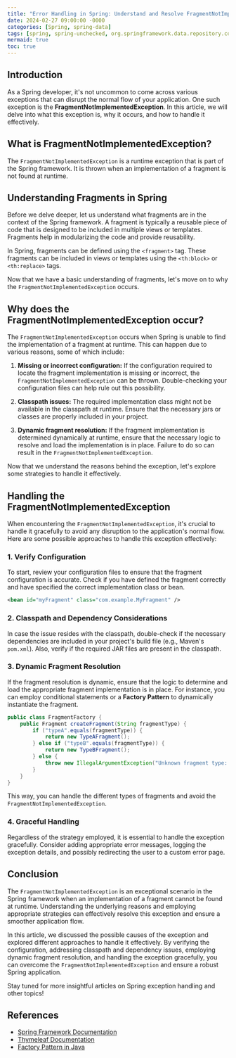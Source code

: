 ```yaml
---
title: "Error Handling in Spring: Understand and Resolve FragmentNotImplementedException"
date: 2024-02-27 09:00:00 -0000
categories: [Spring, spring-data]
tags: [spring, spring-unchecked, org.springframework.data.repository.core.support]
mermaid: true
toc: true
---
```



## Introduction

As a Spring developer, it's not uncommon to come across various exceptions that can disrupt the normal flow of your application. One such exception is the **FragmentNotImplementedException**. In this article, we will delve into what this exception is, why it occurs, and how to handle it effectively.

## What is FragmentNotImplementedException?

The `FragmentNotImplementedException` is a runtime exception that is part of the Spring framework. It is thrown when an implementation of a fragment is not found at runtime.

## Understanding Fragments in Spring

Before we delve deeper, let us understand what fragments are in the context of the Spring framework. A fragment is typically a reusable piece of code that is designed to be included in multiple views or templates. Fragments help in modularizing the code and provide reusability.

In Spring, fragments can be defined using the `<fragment>` tag. These fragments can be included in views or templates using the `<th:block>` or `<th:replace>` tags.

Now that we have a basic understanding of fragments, let's move on to why the `FragmentNotImplementedException` occurs.

## Why does the FragmentNotImplementedException occur?

The `FragmentNotImplementedException` occurs when Spring is unable to find the implementation of a fragment at runtime. This can happen due to various reasons, some of which include:

1. **Missing or incorrect configuration:** If the configuration required to locate the fragment implementation is missing or incorrect, the `FragmentNotImplementedException` can be thrown. Double-checking your configuration files can help rule out this possibility.

2. **Classpath issues:** The required implementation class might not be available in the classpath at runtime. Ensure that the necessary jars or classes are properly included in your project.

3. **Dynamic fragment resolution:** If the fragment implementation is determined dynamically at runtime, ensure that the necessary logic to resolve and load the implementation is in place. Failure to do so can result in the `FragmentNotImplementedException`.

Now that we understand the reasons behind the exception, let's explore some strategies to handle it effectively.

## Handling the FragmentNotImplementedException

When encountering the `FragmentNotImplementedException`, it's crucial to handle it gracefully to avoid any disruption to the application's normal flow. Here are some possible approaches to handle this exception effectively:

### 1. Verify Configuration

To start, review your configuration files to ensure that the fragment configuration is accurate. Check if you have defined the fragment correctly and have specified the correct implementation class or bean.

```xml
<bean id="myFragment" class="com.example.MyFragment" />
```

### 2. Classpath and Dependency Considerations

In case the issue resides with the classpath, double-check if the necessary dependencies are included in your project's build file (e.g., Maven's `pom.xml`). Also, verify if the required JAR files are present in the classpath.

### 3. Dynamic Fragment Resolution

If the fragment resolution is dynamic, ensure that the logic to determine and load the appropriate fragment implementation is in place. For instance, you can employ conditional statements or a **Factory Pattern** to dynamically instantiate the fragment.

```java
public class FragmentFactory {
    public Fragment createFragment(String fragmentType) {
        if ("typeA".equals(fragmentType)) {
            return new TypeAFragment();
        } else if ("typeB".equals(fragmentType)) {
            return new TypeBFragment();
        } else {
            throw new IllegalArgumentException("Unknown fragment type: " + fragmentType);
        }
    }
}
```

This way, you can handle the different types of fragments and avoid the `FragmentNotImplementedException`.

### 4. Graceful Handling

Regardless of the strategy employed, it is essential to handle the exception gracefully. Consider adding appropriate error messages, logging the exception details, and possibly redirecting the user to a custom error page.

## Conclusion

The `FragmentNotImplementedException` is an exceptional scenario in the Spring framework when an implementation of a fragment cannot be found at runtime. Understanding the underlying reasons and employing appropriate strategies can effectively resolve this exception and ensure a smoother application flow.

In this article, we discussed the possible causes of the exception and explored different approaches to handle it effectively. By verifying the configuration, addressing classpath and dependency issues, employing dynamic fragment resolution, and handling the exception gracefully, you can overcome the `FragmentNotImplementedException` and ensure a robust Spring application.

Stay tuned for more insightful articles on Spring exception handling and other topics!

## References
- [Spring Framework Documentation](https://docs.spring.io/spring-framework/)
- [Thymeleaf Documentation](https://www.thymeleaf.org/doc/tutorials/3.0/usingthymeleaf.html)
- [Factory Pattern in Java](https://www.baeldung.com/java-factory-method-pattern)